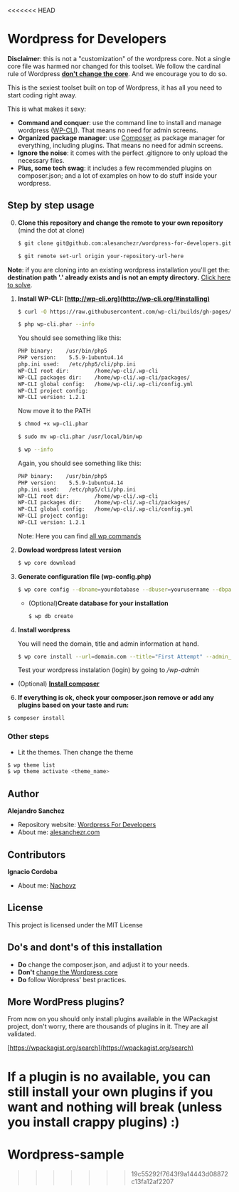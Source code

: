 <<<<<<< HEAD
# Wordpress for Developers

**Disclaimer**: this is not a "customization" of the wordpress core. Not a single core file was harmed nor changed for this toolset. We follow the cardinal rule of Wordpress [**don't change the core**](https://getflywheel.com/layout/wp-core/). And we encourage you to do so.

This is the sexiest toolset built on top of Wordpress, it has all you need to start coding right away.

This is what makes it sexy:

- **Command and conquer**: use the command line to install and manage wordpress ([WP-CLI](http://wp-cli.org/)). That means no need for admin screens.
- **Organized package manager**: use [Composer](https://wpackagist.org/) as package manager for everything, including plugins. That means no need for admin screens.
- **Ignore the noise**: it comes with the perfect .gitignore to only upload the necessary files. 
- **Plus, some tech swag**: it includes a few recommended plugins on composer.json; and a lot of examples on how to do stuff inside your wordpress.

## Step by step usage

0. **Clone this repository and change the remote to your own repository** (mind the dot at clone)
    ```sh
    $ git clone git@github.com:alesanchezr/wordpress-for-developers.git .
    
    $ git remote set-url origin your-repository-url-here
    ```
**Note**: if you are cloning into an existing wordpress installation you'll get the: 
**destination path '.' already exists and is not an empty directory.** [Click here to solve](https://github.com/alesanchezr/wordpress-for-developers/blob/master/existing_folder.md).


1. **Install WP-CLI: [http://wp-cli.org](http://wp-cli.org/#installing)**

    ```sh
    $ curl -O https://raw.githubusercontent.com/wp-cli/builds/gh-pages/phar/wp-cli.phar
    
    $ php wp-cli.phar --info
    ```
    You should see something like this:
    ```sh
    PHP binary:    /usr/bin/php5
    PHP version:    5.5.9-1ubuntu4.14
    php.ini used:   /etc/php5/cli/php.ini
    WP-CLI root dir:        /home/wp-cli/.wp-cli
    WP-CLI packages dir:    /home/wp-cli/.wp-cli/packages/
    WP-CLI global config:   /home/wp-cli/.wp-cli/config.yml
    WP-CLI project config:
    WP-CLI version: 1.2.1
    ```
    Now move it to the PATH
    ```sh
    $ chmod +x wp-cli.phar
    
    $ sudo mv wp-cli.phar /usr/local/bin/wp
    
    $ wp --info
    ```
    Again, you should see something like this:
    ```sh
    PHP binary:    /usr/bin/php5
    PHP version:    5.5.9-1ubuntu4.14
    php.ini used:   /etc/php5/cli/php.ini
    WP-CLI root dir:        /home/wp-cli/.wp-cli
    WP-CLI packages dir:    /home/wp-cli/.wp-cli/packages/
    WP-CLI global config:   /home/wp-cli/.wp-cli/config.yml
    WP-CLI project config:
    WP-CLI version: 1.2.1
    ```
    Note: Here you can find [all wp commands](https://developer.wordpress.org/cli/commands/)

2. **Dowload wordpress latest version**

    ```sh
    $ wp core download
    ```

3. **Generate configuration file (wp-config.php)**

    ```sh
    $ wp core config --dbname=yourdatabase --dbuser=yourusername --dbpass=YOUR DATABASE PASSWORD
    ```

      * (Optional)**Create database for your installation** 
    
        ```sh
        $ wp db create
        ```

4. **Install wordpress**

   You will need the domain, title and admin information at hand.
   
    ```sh
    $ wp core install --url=domain.com --title="First Attempt" --admin_user=yourusername --admin_password=yourpassword --admin_email=your@email.com
    ```
    Test your wordpress instalation (login) by going to */wp-admin*

* (Optional) **[Install composer](https://getcomposer.org/download/)**

6. **If everything is ok, check your composer.json remove or add any plugins based on your taste and run:**

```sh
$ composer install
```

### Other steps
* Lit the themes. Then change the theme
```sh
$ wp theme list
$ wp theme activate <theme_name>
```

## Author

**Alejandro Sanchez**
- Repository website: [Wordpress For Developers](https://github.com/alesanchezr/wordpress-for-developers)
- About me: [alesanchezr.com](http://alesanchezr.com)

## Contributors

**Ignacio Cordoba**
- About me: [Nachovz](https://github.com/nachovz)

## License

This project is licensed under the MIT License

## Do's and dont's of this installation
* **Do** change the composer.json, and adjust it to your needs.
* **Don't** [change the Wordpress core](https://getflywheel.com/layout/wp-core/)
* **Do** follow Wordpress' best practices.
    
## More WordPress plugins?

From now on you should only install plugins available in the WPackagist project, don't worry, there are thousands of plugins in it. They are all validated.

[https://wpackagist.org/search](https://wpackagist.org/search)

If a plugin is no available, you can still install your own plugins if you want and nothing will break (unless you install crappy plugins) :)
=======
# Wordpress-sample
>>>>>>> 19c55292f7643f9a14443d08872c13fa12af2207

